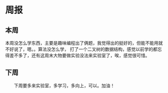 # 周报 
## 本周
   本周没怎么学东西，主要是趣味编程出了俩题，我觉得出的挺好的，但能不能用就不好说了，嗯。。算法没怎么学，
打了一个二叉树的数据结构，感觉以前学的都忘得差不多了，还有这周末大物要做实验没法来实验室了，唉，感觉很可惜。
## 下周
　　下周要多来实验室，多学习，多向上，可以。加油！
